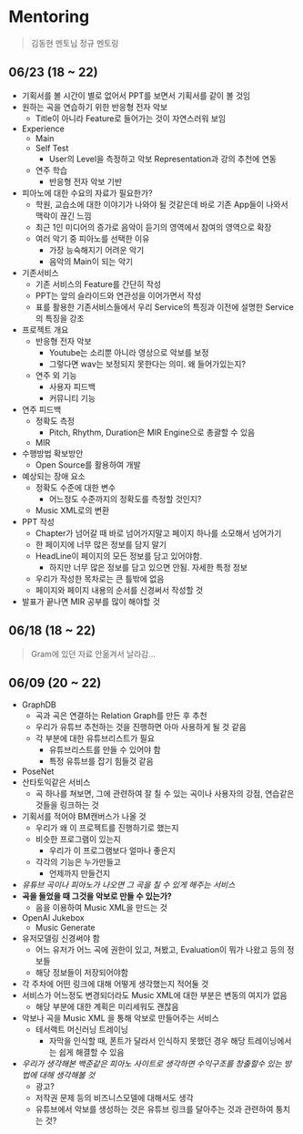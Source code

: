 # Mentoring

> 김동현 멘토님 정규 멘토링

## 06/23 (18 ~ 22)

* 기획서를 볼 시간이 별로 없어서 PPT를 보면서 기획서를 같이 볼 것임
* 원하는 곡을 연습하기 위한 반응형 전자 악보
  * Title이 아니라 Feature로 들어가는 것이 자연스러워 보임
* Experience
  * Main
  * Self Test
    * User의 Level을 측정하고 악보 Representation과 강의 추천에 연동
  * 연주 학습
    * 반응형 전자 악보 기반
* 피아노에 대한 수요의 자료가 필요한가?
  * 학원, 교습소에 대한 이야기가 나와야 될 것같은데 바로 기존 App들이 나와서 맥락이 끊긴 느낌
  * 최근 1인 미디어의 증가로 음악이 듣기의 영역에서 참여의 영역으로 확장
  * 여러 악기 중 피아노를 선택한 이유
    * 가장 능숙해지기 어려운 악기
    * 음악의 Main이 되는 악기
* 기존서비스
  * 기존 서비스의 Feature를 간단히 작성
  * PPT는 앞의 슬라이드와 연관성을 이어가면서 작성
  * 표를 활용한 기존서비스들에서 우리 Service의 특징과 이전에 설명한 Service의 특징을 강조
* 프로젝트 개요
  * 반응형 전자 악보
    * Youtube는 소리뿐 아니라 영상으로 악보를 보정
    * 그렇다면 wav는 보정되지 못한다는 의미. 왜 들어가있는지?
  * 연주 외 기능
    * 사용자 피드백
    * 커뮤니티 기능
* 연주 피드백
  * 정확도 측정
    * Pitch, Rhythm, Duration은 MIR Engine으로 총괄할 수 있음
  * MIR
* 수행방법 확보방안
  * Open Source를 활용하여 개발
* 예상되는 장애 요소
  * 정확도 수준에 대한 변수
    * 어느정도 수준까지의 정확도를 측정할 것인지?
  * Music XML로의 변환
* PPT 작성
  * Chapter가 넘어갈 때 바로 넘어가지말고 페이지 하나를 소모해서 넘어가기
  * 한 페이지에 너무 많은 정보를 담지 말기
  * HeadLine이 페이지의 모든 정보를 담고 있어야함.
    * 하지만 너무 많은 정보를 담고 있으면 안됨. 자세한 특정 정보
  * 우리가 작성한 목차로는 큰 틀밖에 없음
  * 페이지와 페이지 내용의 순서를 신경써서 작성할 것
* 발표가 끝나면 MIR 공부를 많이 해야할 것

## 06/18 (18 ~ 22)

> Gram에 있던 자료 안옮겨서 날라감...

## 06/09 (20 ~ 22)

* GraphDB
  * 곡과 곡은 연결하는 Relation Graph를 만든 후 추천
  * 우리가 유튜브 추천하는 것을 진행하면 아마 사용하게 될 것 같음
  * 각 부분에 대한 유튜브리스트가 필요
    * 유튜브리스트를 만들 수 있어야 함
    * 특정 유튜브를 잡기 힘들것 같음
* PoseNet
* 산타토익같은 서비스
  * 곡 하나를 쳐보면, 그에 관련하여 잘 칠 수 있는 곡이나 사용자의 강점, 연습같은 것들을 링크하는 것
* 기획서를 적어야 BM캔버스가 나올 것
  * 우리가 왜 이 프로젝트를 진행하기로 했는지
  * 비슷한 프로그램이 있는지
    * 우리가 이 프로그램보다 얼마나 좋은지
  * 각각의 기능은 누가만들고
    * 언제까지 만들건지
* *유튜브 곡이나 피아노가 나오면 그 곡을 칠 수 있게 해주는 서비스*
* **곡을 들었을 때 그것을 악보로 만들 수 있는가?**
  * 음을 이용하여 Music XML을 만드는 것
* OpenAI Jukebox
  * Music Generate
* 유저모델링 신경써야 함
  * 어느 유저가 어느 곡에 권한이 있고, 쳐봤고, Evaluation이 뭐가 나왔고 등의 정보들
  * 해당 정보들이 저장되어야함
* 각 주차에 어떤 링크에 대해 어떻게 생각했는지 적어둘 것
* 서비스가 어느정도 변경되더라도 Music XML에 대한 부분은 변동의 여지가 없음
  * 해당 부분에 대한 계획은 미리세워도 괜찮음
* 악보나 곡을 Music XML 을 통해 악보로 만들어주는 서비스
  * 테서랙트 머신러닝 트레이닝
    * 자막을 인식할 때, 폰트가 달라서 인식하지 못했던 경우 해당 트레이닝에서는 쉽게 해결할 수 있음
* *우리가 생각해본 백준같은 피아노 사이트로 생각하면 수익구조를 창출할수 있는 방법에 대해 생각해볼 것*
  * 광고?
  * 저작권 문제 등의 비즈니스모델에 대해서도 생각
  * 유튜브에서 악보를 생성하는 것은 유튜브 링크를 달아주는 것과 관련하여 퉁치는 것?